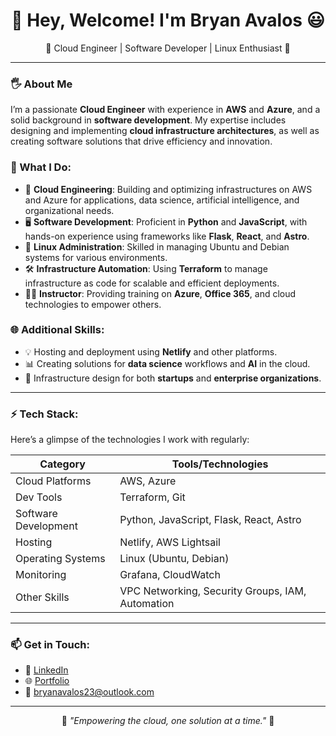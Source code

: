 <div align="center">
  <h1>👋 Hey, Welcome! I'm Bryan Avalos 😃</h1>
  <p>
    🌟 Cloud Engineer | Software Developer | Linux Enthusiast 🌟
  </p>
</div>

---

### 🖐 About Me

I’m a passionate **Cloud Engineer** with experience in **AWS** and **Azure**, and a solid background in **software development**. My expertise includes designing and implementing **cloud infrastructure architectures**, as well as creating software solutions that drive efficiency and innovation.

### 🌟 What I Do:
- 🔧 **Cloud Engineering**: Building and optimizing infrastructures on AWS and Azure for applications, data science, artificial intelligence, and organizational needs.
- 🖥️ **Software Development**: Proficient in **Python** and **JavaScript**, with hands-on experience using frameworks like **Flask**, **React**, and **Astro**.
- 🐧 **Linux Administration**: Skilled in managing Ubuntu and Debian systems for various environments.
- 🛠️ **Infrastructure Automation**: Using **Terraform** to manage infrastructure as code for scalable and efficient deployments.
- 👨‍🏫 **Instructor**: Providing training on **Azure**, **Office 365**, and cloud technologies to empower others.

### 🌐 Additional Skills:
- 💡 Hosting and deployment using **Netlify** and other platforms.
- 📊 Creating solutions for **data science** workflows and **AI** in the cloud.
- 📁 Infrastructure design for both **startups** and **enterprise organizations**.

---

### ⚡ Tech Stack:
Here’s a glimpse of the technologies I work with regularly:

| **Category**      | **Tools/Technologies**                                           |
|--------------------|-----------------------------------------------------------------|
| Cloud Platforms    | AWS, Azure                                                    |
| Dev Tools          | Terraform, Git                                                |
| Software Development | Python, JavaScript, Flask, React, Astro                      |
| Hosting            | Netlify, AWS Lightsail                                        |
| Operating Systems  | Linux (Ubuntu, Debian)                                        |
| Monitoring         | Grafana, CloudWatch                                           |
| Other Skills       | VPC Networking, Security Groups, IAM, Automation              |

---

### 📫 Get in Touch:
- 💼 [LinkedIn](https://www.linkedin.com/in/tu-linkedin)
- 🌐 [Portfolio](https://bryanavalos.netlify.app/)
- 📧 bryanavalos23@outlook.com

---

<div align="center">
  <p>🌟 <i>"Empowering the cloud, one solution at a time."</i> 🌟</p>
</div>
